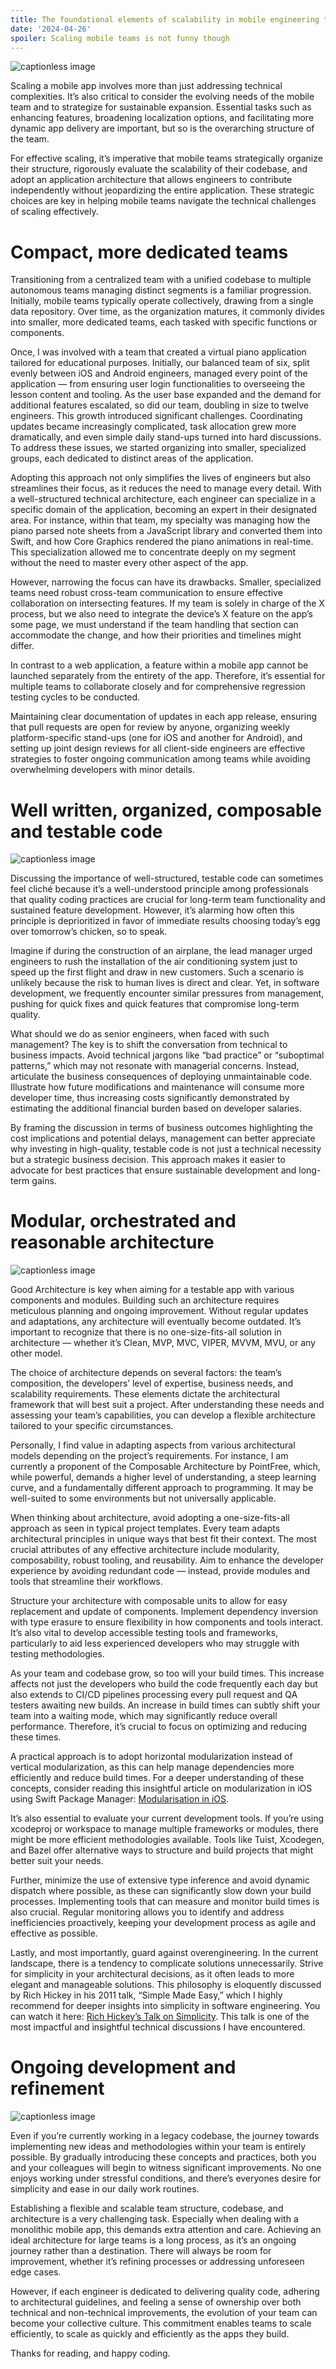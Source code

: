 ```yaml
---
title: The foundational elements of scalability in mobile engineering teams
date: '2024-04-26'
spoiler: Scaling mobile teams is not funny though
---
```


![captionless image](https://miro.medium.com/v2/resize:fit:1400/format:webp/1*3KUxMR1t_iMGnOfkOylAsA.jpeg)

Scaling a mobile app involves more than just addressing technical complexities. It’s also critical to consider the evolving needs of the mobile team and to strategize for sustainable expansion. Essential tasks such as enhancing features, broadening localization options, and facilitating more dynamic app delivery are important, but so is the overarching structure of the team.

For effective scaling, it’s imperative that mobile teams strategically organize their structure, rigorously evaluate the scalability of their codebase, and adopt an application architecture that allows engineers to contribute independently without jeopardizing the entire application. These strategic choices are key in helping mobile teams navigate the technical challenges of scaling effectively.

Compact, more dedicated teams
=============================

Transitioning from a centralized team with a unified codebase to multiple autonomous teams managing distinct segments is a familiar progression. Initially, mobile teams typically operate collectively, drawing from a single data repository. Over time, as the organization matures, it commonly divides into smaller, more dedicated teams, each tasked with specific functions or components.

Once, I was involved with a team that created a virtual piano application tailored for educational purposes. Initially, our balanced team of six, split evenly between iOS and Android engineers, managed every point of the application — from ensuring user login functionalities to overseeing the lesson content and tooling. As the user base expanded and the demand for additional features escalated, so did our team, doubling in size to twelve engineers. This growth introduced significant challenges. Coordinating updates became increasingly complicated, task allocation grew more dramatically, and even simple daily stand-ups turned into hard discussions. To address these issues, we started organizing into smaller, specialized groups, each dedicated to distinct areas of the application.

Adopting this approach not only simplifies the lives of engineers but also streamlines their focus, as it reduces the need to manage every detail. With a well-structured technical architecture, each engineer can specialize in a specific domain of the application, becoming an expert in their designated area. For instance, within that team, my specialty was managing how the piano parsed note sheets from a JavaScript library and converted them into Swift, and how Core Graphics rendered the piano animations in real-time. This specialization allowed me to concentrate deeply on my segment without the need to master every other aspect of the app.

However, narrowing the focus can have its drawbacks. Smaller, specialized teams need robust cross-team communication to ensure effective collaboration on intersecting features. If my team is solely in charge of the X process, but we also need to integrate the device’s X feature on the app’s some page, we must understand if the team handling that section can accommodate the change, and how their priorities and timelines might differ.

In contrast to a web application, a feature within a mobile app cannot be launched separately from the entirety of the app. Therefore, it’s essential for multiple teams to collaborate closely and for comprehensive regression testing cycles to be conducted.

Maintaining clear documentation of updates in each app release, ensuring that pull requests are open for review by anyone, organizing weekly platform-specific stand-ups (one for iOS and another for Android), and setting up joint design reviews for all client-side engineers are effective strategies to foster ongoing communication among teams while avoiding overwhelming developers with minor details.

Well written, organized, composable and testable code
=====================================================

![captionless image](https://miro.medium.com/v2/resize:fit:1400/format:webp/1*GdKkNDTkMOALEuddkNr9cA.jpeg)

Discussing the importance of well-structured, testable code can sometimes feel cliché because it’s a well-understood principle among professionals that quality coding practices are crucial for long-term team functionality and sustained feature development. However, it’s alarming how often this principle is deprioritized in favor of immediate results choosing today’s egg over tomorrow’s chicken, so to speak.

Imagine if during the construction of an airplane, the lead manager urged engineers to rush the installation of the air conditioning system just to speed up the first flight and draw in new customers. Such a scenario is unlikely because the risk to human lives is direct and clear. Yet, in software development, we frequently encounter similar pressures from management, pushing for quick fixes and quick features that compromise long-term quality.

What should we do as senior engineers, when faced with such management? The key is to shift the conversation from technical to business impacts. Avoid technical jargons like “bad practice” or “suboptimal patterns,” which may not resonate with managerial concerns. Instead, articulate the business consequences of deploying unmaintainable code. Illustrate how future modifications and maintenance will consume more developer time, thus increasing costs significantly demonstrated by estimating the additional financial burden based on developer salaries.

By framing the discussion in terms of business outcomes highlighting the cost implications and potential delays, management can better appreciate why investing in high-quality, testable code is not just a technical necessity but a strategic business decision. This approach makes it easier to advocate for best practices that ensure sustainable development and long-term gains.

Modular, orchestrated and reasonable architecture
=================================================

![captionless image](https://miro.medium.com/v2/resize:fit:1400/format:webp/1*2FYLlc-JRyUyQ6r7BMl9kw.jpeg)

Good Architecture is key when aiming for a testable app with various components and modules. Building such an architecture requires meticulous planning and ongoing improvement. Without regular updates and adaptations, any architecture will eventually become outdated. It’s important to recognize that there is no one-size-fits-all solution in architecture — whether it’s Clean, MVP, MVC, VIPER, MVVM, MVU, or any other model.

The choice of architecture depends on several factors: the team’s composition, the developers’ level of expertise, business needs, and scalability requirements. These elements dictate the architectural framework that will best suit a project. After understanding these needs and assessing your team’s capabilities, you can develop a flexible architecture tailored to your specific circumstances.

Personally, I find value in adapting aspects from various architectural models depending on the project’s requirements. For instance, I am currently a proponent of the Composable Architecture by PointFree, which, while powerful, demands a higher level of understanding, a steep learning curve, and a fundamentally different approach to programming. It may be well-suited to some environments but not universally applicable.

When thinking about architecture, avoid adopting a one-size-fits-all approach as seen in typical project templates. Every team adapts architectural principles in unique ways that best fit their context. The most crucial attributes of any effective architecture include modularity, composability, robust tooling, and reusability. Aim to enhance the developer experience by avoiding redundant code — instead, provide modules and tools that streamline their workflows.

Structure your architecture with composable units to allow for easy replacement and update of components. Implement dependency inversion with type erasure to ensure flexibility in how components and tools interact. It’s also vital to develop accessible testing tools and frameworks, particularly to aid less experienced developers who may struggle with testing methodologies.

As your team and codebase grow, so too will your build times. This increase affects not just the developers who build the code frequently each day but also extends to CI/CD pipelines processing every pull request and QA testers awaiting new builds. An increase in build times can subtly shift your team into a waiting mode, which may significantly reduce overall performance. Therefore, it’s crucial to focus on optimizing and reducing these times.

A practical approach is to adopt horizontal modularization instead of vertical modularization, as this can help manage dependencies more efficiently and reduce build times. For a deeper understanding of these concepts, consider reading this insightful article on modularization in iOS using Swift Package Manager: [Modularisation in iOS](https://medium.com/@sashensingh/modularisation-in-ios-using-swift-package-manager-and-some-approaches-we-may-take-vertical-vs-9e445ad72af3).

It’s also essential to evaluate your current development tools. If you’re using xcodeproj or workspace to manage multiple frameworks or modules, there might be more efficient methodologies available. Tools like Tuist, Xcodegen, and Bazel offer alternative ways to structure and build projects that might better suit your needs.

Further, minimize the use of extensive type inference and avoid dynamic dispatch where possible, as these can significantly slow down your build processes. Implementing tools that can measure and monitor build times is also crucial. Regular monitoring allows you to identify and address inefficiencies proactively, keeping your development process as agile and effective as possible.

Lastly, and most importantly, guard against overengineering. In the current landscape, there is a tendency to complicate solutions unnecessarily. Strive for simplicity in your architectural decisions, as it often leads to more elegant and manageable solutions. This philosophy is eloquently discussed by Rich Hickey in his 2011 talk, “Simple Made Easy,” which I highly recommend for deeper insights into simplicity in software engineering. You can watch it here: [Rich Hickey’s Talk on Simplicity](https://www.youtube.com/watch?v=SxdOUGdseq4&ab_channel=StrangeLoopConference). This talk is one of the most impactful and insightful technical discussions I have encountered.

Ongoing development and refinement
==================================

![captionless image](https://miro.medium.com/v2/resize:fit:1400/format:webp/1*VF_5TbkDC7aj9uf2gkSptg.jpeg)

Even if you’re currently working in a legacy codebase, the journey towards implementing new ideas and methodologies within your team is entirely possible. By gradually introducing these concepts and practices, both you and your colleagues will begin to witness significant improvements. No one enjoys working under stressful conditions, and there’s everyones desire for simplicity and ease in our daily work routines.

Establishing a flexible and scalable team structure, codebase, and architecture is a very challenging task. Especially when dealing with a monolithic mobile app, this demands extra attention and care. Achieving an ideal architecture for large teams is a long process, as it’s an ongoing journey rather than a destination. There will always be room for improvement, whether it’s refining processes or addressing unforeseen edge cases.

However, if each engineer is dedicated to delivering quality code, adhering to architectural guidelines, and feeling a sense of ownership over both technical and non-technical improvements, the evolution of your team can become your collective culture. This commitment enables teams to scale efficiently, to scale as quickly and efficiently as the apps they build.

Thanks for reading, and happy coding.